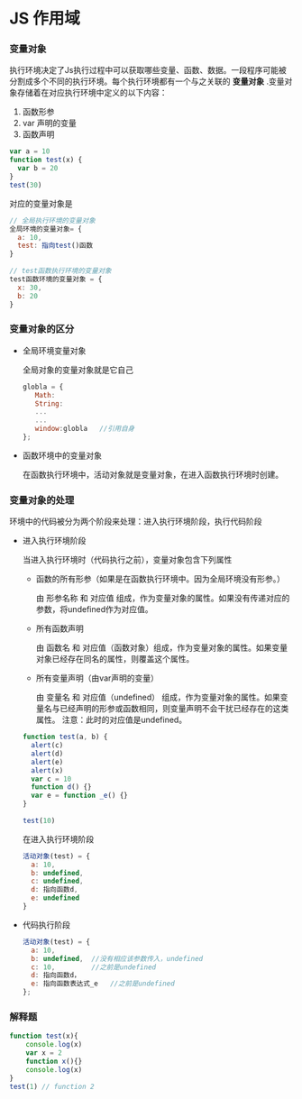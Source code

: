# JS 作用域

### 变量对象

执行环境决定了Js执行过程中可以获取哪些变量、函数、数据。一段程序可能被分割成多个不同的执行环境。每个执行环境都有一个与之关联的 __变量对象__ .变量对象存储着在对应执行环境中定义的以下内容：

1. 函数形参
2. var 声明的变量
3. 函数声明

```javascript
var a = 10
function test(x) {
  var b = 20
}
test(30)
```

对应的变量对象是

```javascript
// 全局执行环境的变量对象
全局环境的变量对象= {
  a: 10,
  test: 指向test()函数
}
 
// test函数执行环境的变量对象
test函数环境的变量对象 = {
  x: 30,
  b: 20
}
```

### 变量对象的区分

* 全局环境变量对象

  全局对象的变量对象就是它自己

  ```javascript
  globla = {
     Math:
     String:
     ...
     ...
     window:globla   //引用自身
  };
  ```

* 函数环境中的变量对象

  在函数执行环境中，活动对象就是变量对象，在进入函数执行环境时创建。

### 变量对象的处理

环境中的代码被分为两个阶段来处理：进入执行环境阶段，执行代码阶段

* 进入执行环境阶段

  当进入执行环境时（代码执行之前），变量对象包含下列属性

  * 函数的所有形参（如果是在函数执行环境中。因为全局环境没有形参。）

    由 形参名称 和 对应值 组成，作为变量对象的属性。如果没有传递对应的参数，将undefined作为对应值。

  * 所有函数声明

    由 函数名 和 对应值（函数对象）组成，作为变量对象的属性。如果变量对象已经存在同名的属性，则覆盖这个属性。

  * 所有变量声明（由var声明的变量）

    由 变量名 和 对应值（undefined） 组成，作为变量对象的属性。如果变量名与已经声明的形参或函数相同，则变量声明不会干扰已经存在的这类属性。
    注意：此时的对应值是undefined。

  ```javascript
  function test(a, b) {
    alert(c)   
    alert(d)   
    alert(e) 
    alert(x)
    var c = 10
    function d() {}
    var e = function _e() {}
  }
   
  test(10)
  ```

  在进入执行环境阶段

  ```javascript
  活动对象(test) = {
    a: 10,
    b: undefined,  
    c: undefined,
    d: 指向函数d,
    e: undefined
  }
  ```

* 代码执行阶段

  ```javascript
  活动对象(test) = {
    a: 10,
    b: undefined,  //没有相应该参数传入，undefined
    c: 10,         //之前是undefined
    d: 指向函数d，
    e: 指向函数表达式_e   //之前是undefined
  };
  ```



### 解释题

```javascript
function test(x){
	console.log(x)
	var x = 2
	function x(){}
	console.log(x)
}
test(1) // function 2
```

